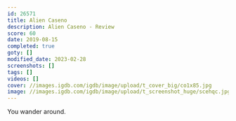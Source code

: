 ```yaml
---
id: 26571
title: Alien Caseno
description: Alien Caseno - Review
score: 60
date: 2019-08-15
completed: true
goty: []
modified_date: 2023-02-28
screenshots: []
tags: []
videos: []
cover: //images.igdb.com/igdb/image/upload/t_cover_big/co1x85.jpg
image: //images.igdb.com/igdb/image/upload/t_screenshot_huge/scehqc.jpg
---
```

You wander around.